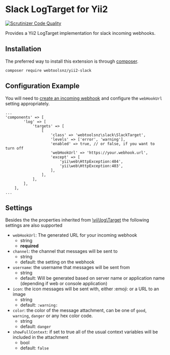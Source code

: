 # Slack LogTarget for Yii2

[![Scrutinizer Code Quality](https://scrutinizer-ci.com/g/webtoolsnz/yii2-slack/badges/quality-score.png?b=master)](https://scrutinizer-ci.com/g/webtoolsnz/yii2-slack/?branch=master)


Provides a Yii2 LogTarget implementation for slack incoming webhooks.

## Installation

The preferred way to install this extension is through [composer](http://getcomposer.org/download/).

`composer require webtoolsnz/yii2-slack`

## Configuration Example
You will need to [create an incoming webhook](https://my.slack.com/services/new/incoming-webhook) and configure the
`webHookUrl` setting appropriately.

~~~
...
'components' => [
        'log' => [
            'targets' => [
                [
                    'class' => 'webtoolsnz\slack\SlackTarget',
                    'levels' => ['error', 'warning'],
                    'enabled' => true, // or false, if you want to turn off
                    'webHookUrl' => 'https://your.webhook.url',
                    'except' => [
                        'yii\web\HttpException:404',
                        'yii\web\HttpException:403',
                    ],
                ],
            ],
        ],
    ],
...
~~~


## Settings
Besides the the properties inherited from [\yii\log\Target](http://www.yiiframework.com/doc-2.0/yii-log-target.html) the following settings are also supported

* `webHookUrl`: The generated URL for your incoming webhook
	* string
	* __required__
* `channel`: the channel that messages will be sent to
    * string
	* default: the setting on the webhook
* `username`: the username that messages will be sent from
	* string
	* default: Will be generated based on server name or application name (depending if web or console application)
* `icon`: the icon messages will be sent with, either :emoji: or a URL to an image
   	* string
	* default: `:warning:`
* `color`: the color of the message attachment, can be one of `good`, `warning`, `danger` or any hex color code.
	* string
	* default: `danger`
* `showFullContext`: if set to true all of the usual context variables will be included in the attachment
	* bool
	* default: `false`




